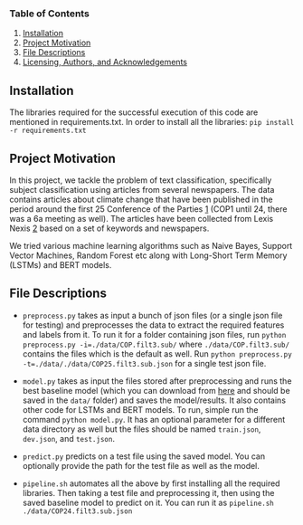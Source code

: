 
### Table of Contents

1. [Installation](#installation)
2. [Project Motivation](#motivation)
3. [File Descriptions](#files)
4. [Licensing, Authors, and Acknowledgements](#licensing)

## Installation <a name="installation"></a>

The libraries required for the successful execution of this code are mentioned in requirements.txt. In order to install all the libraries:
`pip install -r requirements.txt`

## Project Motivation<a name="motivation"></a>


In this project, we tackle the problem of text classification, specifically subject classification using articles from several newspapers. The data contains articles about climate change that have been published in the period around the first 25 Conference of the Parties [1](https://unfccc.int/process/bodies/supreme-bodies/conference-of-the-parties-cop) (COP1 until 24, there was a 6a meeting as well). The articles have been collected from Lexis Nexis [2](https://www.nexisuni.com/) based on a set of keywords and newspapers. 

We tried various machine learning algorithms such as Naive Bayes, Support Vector Machines, Random Forest etc along with Long-Short Term Memory (LSTMs) and BERT models. 
## File Descriptions <a name="files"></a>

- `preprocess.py` takes as input a bunch of json files (or a single json file for testing) and preprocesses the data to extract the required features and labels from it. To run it for a folder containing json files, run `python preprocess.py -i=./data/COP.filt3.sub/` where `./data/COP.filt3.sub/` contains the files which is the default as well. Run `python preprocess.py -t=./data/./data/COP25.filt3.sub.json` for a single test json file.

- `model.py` takes as input the files stored after preprocessing and runs the best baseline model (which you can download from [here](https://drive.google.com/file/d/1bEj0FQ3DZBrJfZkmmsgMhRYXXRmmNS0Q/view?usp=sharing) and should be saved in the `data/` folder) and saves the model/results. It also contains other code for LSTMs and BERT models. To run, simple run the command `python model.py`. It has an optional parameter for a different data directory as well but the files should be named `train.json`, `dev.json`, and `test.json`.

- `predict.py` predicts on a test file using the saved model. You can optionally provide the path for the test file as well as the model.

- `pipeline.sh` automates all the above by first installing all the required libraries. Then taking a test file and preprocessing it, then using the saved baseline model to predict on it. You can run it as `pipeline.sh ./data/COP24.filt3.sub.json`



